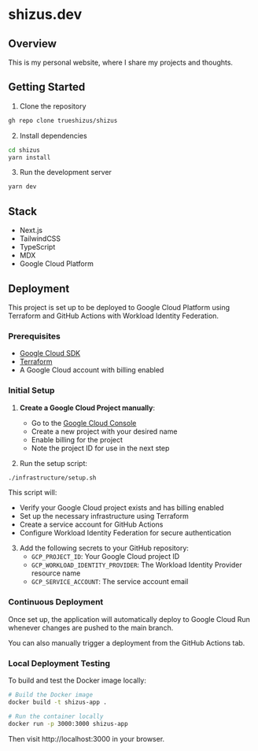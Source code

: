 # shizus.dev

## Overview

This is my personal website, where I share my projects and thoughts.

## Getting Started

1. Clone the repository

```bash
gh repo clone trueshizus/shizus
```

2. Install dependencies

```bash
cd shizus
yarn install
```

3. Run the development server

```bash
yarn dev
```

## Stack

- Next.js
- TailwindCSS
- TypeScript
- MDX
- Google Cloud Platform

## Deployment

This project is set up to be deployed to Google Cloud Platform using Terraform and GitHub Actions with Workload Identity Federation.

### Prerequisites

- [Google Cloud SDK](https://cloud.google.com/sdk/docs/install)
- [Terraform](https://developer.hashicorp.com/terraform/install)
- A Google Cloud account with billing enabled

### Initial Setup

1. **Create a Google Cloud Project manually**:

   - Go to the [Google Cloud Console](https://console.cloud.google.com/projectcreate)
   - Create a new project with your desired name
   - Enable billing for the project
   - Note the project ID for use in the next step

2. Run the setup script:

```bash
./infrastructure/setup.sh
```

This script will:

- Verify your Google Cloud project exists and has billing enabled
- Set up the necessary infrastructure using Terraform
- Create a service account for GitHub Actions
- Configure Workload Identity Federation for secure authentication

3. Add the following secrets to your GitHub repository:
   - `GCP_PROJECT_ID`: Your Google Cloud project ID
   - `GCP_WORKLOAD_IDENTITY_PROVIDER`: The Workload Identity Provider resource name
   - `GCP_SERVICE_ACCOUNT`: The service account email

### Continuous Deployment

Once set up, the application will automatically deploy to Google Cloud Run whenever changes are pushed to the main branch.

You can also manually trigger a deployment from the GitHub Actions tab.

### Local Deployment Testing

To build and test the Docker image locally:

```bash
# Build the Docker image
docker build -t shizus-app .

# Run the container locally
docker run -p 3000:3000 shizus-app
```

Then visit http://localhost:3000 in your browser.
